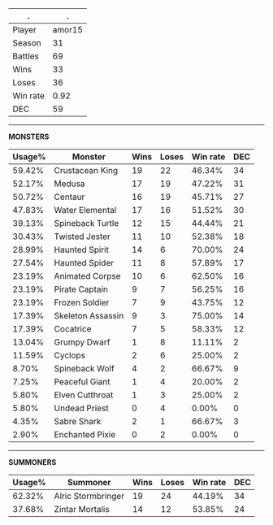 .|.
|-|-
Player|amor15
Season|31
Battles|69
Wins|33
Loses|36
Win rate|0.92
DEC|59

---
**MONSTERS**

Usage%|Monster|Wins|Loses|Win rate|DEC|
-|-|-|-|-|-|
59.42%|Crustacean King|19|22|46.34%|34|
52.17%|Medusa|17|19|47.22%|31|
50.72%|Centaur|16|19|45.71%|27|
47.83%|Water Elemental|17|16|51.52%|30|
39.13%|Spineback Turtle|12|15|44.44%|21|
30.43%|Twisted Jester|11|10|52.38%|18|
28.99%|Haunted Spirit|14|6|70.00%|24|
27.54%|Haunted Spider|11|8|57.89%|17|
23.19%|Animated Corpse|10|6|62.50%|16|
23.19%|Pirate Captain|9|7|56.25%|16|
23.19%|Frozen Soldier|7|9|43.75%|12|
17.39%|Skeleton Assassin|9|3|75.00%|14|
17.39%|Cocatrice|7|5|58.33%|12|
13.04%|Grumpy Dwarf|1|8|11.11%|2|
11.59%|Cyclops|2|6|25.00%|2|
8.70%|Spineback Wolf|4|2|66.67%|9|
7.25%|Peaceful Giant|1|4|20.00%|2|
5.80%|Elven Cutthroat|1|3|25.00%|2|
5.80%|Undead Priest|0|4|0.00%|0|
4.35%|Sabre Shark|2|1|66.67%|3|
2.90%|Enchanted Pixie|0|2|0.00%|0|

---
**SUMMONERS**

Usage%|Summoner|Wins|Loses|Win rate|DEC|
-|-|-|-|-|-|
62.32%|Alric Stormbringer|19|24|44.19%|34|
37.68%|Zintar Mortalis|14|12|53.85%|24|
